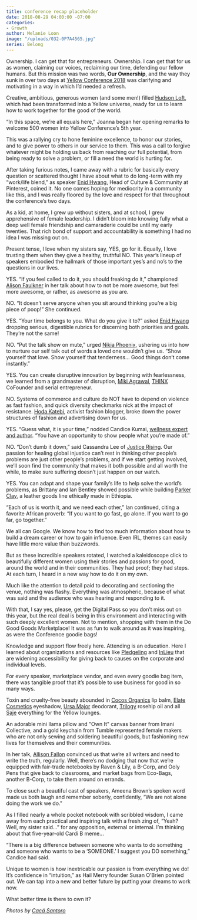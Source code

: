 ```yaml
---
title: conference recap placeholder
date: 2018-08-29 04:00:00 -07:00
categories:
- Growth
author: Melanie Loon
image: "/uploads/032-0P7A4565.jpg"
series: Belong
---
```


Ownership. I can get that for entrepreneurs. Ownership. I can get that for us as women, claiming our voices, reclaiming our time, defending our fellow humans. But this mission was two words, **Our Ownership**, and the way they sunk in over two days at [Yellow Conference 2018](https://yellowco.co/conference/) was clarifying and motivating in a way in which I’d needed a refresh.

Creative, ambitious, generous women (and some men!) filled [Hudson Loft](http://www.hudsonloft.com/), which had been transformed into a Yellow universe, ready for us to learn how to work together for the good of the world.

“In this space, we’re all equals here,” Joanna began her opening remarks to welcome 500 women into Yellow Conference’s 5th year.

This was a rallying cry to hone feminine excellence, to honor our stories, and to give power to others in our service to them. This was a call to forgive whatever might be holding us back from reaching our full potential, from being ready to solve a problem, or fill a need the world is hurting for.

After taking furious notes, I came away with a rubric for basically every question or scattered thought I have about what to do long-term with my “work/life blend,” as speaker [Enid Hwang](https://www.pinterest.com/enid/), Head of Culture & Community at Pinterest, coined it. No one comes hoping for mediocrity in a community like this, and I was really floored by the love and respect for that throughout the conference’s two days.

As a kid, at home, I grew up without sisters, and at school, I grew apprehensive of female leadership. I didn’t bloom into knowing fully what a deep well female friendship and camaraderie could be until my early twenties. That rich bond of support and accountability is something I had no idea I was missing out on.

Present tense, I love when my sisters say, YES, go for it. Equally, I love trusting them when they give a healthy, truthful NO. This year’s lineup of speakers embodied the hallmark of those important yes’s and no’s to the questions in our lives.

YES. “If you feel called to do it, you should freaking do it,” championed [Alison Faulkner](https://www.instagram.com/thealisonshow/) in her talk about how to not be more awesome, but feel more awesome, or rather, as awesome as you are.

NO. “It doesn’t serve anyone when you sit around thinking you’re a big piece of poop!” She continued.

YES. “Your time belongs to you. What do you give it to?” asked [Enid Hwang](https://www.pinterest.com/enid/) dropping serious, digestible rubrics for discerning both priorities and goals. They’re not the same!

NO. “Put the talk show on mute,” urged [Nikia Phoenix](https://linktr.ee/nikiaphoenix), ushering us into how to nurture our self talk out of words a loved one wouldn’t give us. “Show yourself that love. Show yourself that tenderness... Good things don’t come instantly.”

YES. You can create disruptive innovation by beginning with fearlessness, we learned from a grandmaster of disruption, [Miki Agrawal](https://www.mikiagrawal.com/), [THINX](https://www.shethinx.com/) CoFounder and serial entrepreneur.

NO. Systems of commerce and culture do NOT have to depend on violence as fast fashion, and quick diversity checkmarks nick at the impact of resistance. [Hoda Katebi](http://www.joojooazad.com/), activist fashion blogger, broke down the power structures of fashion and advertising down for us.

YES. “Guess what, it is your time,” nodded Candice Kumai, [wellness expert and author](https://www.instagram.com/CandiceKumai/). “You have an opportunity to show people what you’re made of.”

NO. “Don’t dumb it down,” said Cassandra Lee of [Justice Rising](https://www.justicerising.org/). Our passion for healing global injustice can’t rest in thinking other people’s problems are just other people’s problems, and if we start getting involved, we’ll soon find the community that makes it both possible and all worth the while, to make sure suffering doesn’t just happen on our watch.

YES. You can adapt and shape your family’s life to help solve the world’s problems, as Brittany and Ian Bentley showed possible while building [Parker Clay](https://www.parkerclay.com/), a leather goods line ethically made in Ethiopia. 

“Each of us is worth it, and we need each other,” Ian continued, citing a favorite African proverb: “If you want to go fast, go alone. If you want to go far, go together.”

We all can Google. We know how to find too much information about how to build a dream career or how to gain influence. Even IRL, themes can easily have little more value than buzzwords.

But as these incredible speakers rotated, I watched a kaleidoscope click to beautifully different women using their stories and passions for good, around the world and in their communities. They had proof; they had steps. At each turn, I heard in a new way how to do it on my own.

Much like the attention to detail paid to decorating and sectioning the venue, nothing was flashy. Everything was atmospheric, because of what was said and the audience who was hearing and responding to it. 

With that, I say yes, please, get the Digital Pass so you don’t miss out on this year, but the real deal is being in this environment and interacting with such deeply excellent women. Not to mention, shopping with them in the Do Good Goods Marketplace! It was as fun to walk around as it was inspiring, as were the Conference goodie bags!

Knowledge and support flow freely here. Attending is an education. Here I learned about organizations and resources like [Pledgeling](https://www.pledgeling.com/) and [InLieu](https://www.inlieu.com/) that are widening accessibility for giving back to causes on the corporate and individual levels.

For every speaker, marketplace vendor, and even every goodie bag item, there was tangible proof that it’s possible to use business for good in so many ways.

Toxin and cruelty-free beauty abounded in [Cocos Organics](https://www.cocos-organics.com/) lip balm, [Elate Cosmetics](https://elatebeauty.com/) eyeshadow, [Ursa Major](https://www.ursamajorvt.com/) deodorant, [Trilogy](https://www.trilogyproducts.com/us/) rosehip oil and all [Saje](https://www.saje.com/home/) everything for the Yellow lounges.

An adorable mini llama pillow and "Own It" canvas banner from Imani Collective, and a gold keychain from Tumble represented female makers who are not only sewing and soldering beautiful goods, but fashioning new lives for themselves and their communities.

In her talk, [Allison Fallon](https://allisonfallon.com/) convinced us that we’re all writers and need to write the truth, regularly. Well, there’s no dodging that now that we’re equipped with fair-trade notebooks by Raven & Lily, a B-Corp, and Ooly Pens that give back to classrooms, and market bags from Eco-Bags, another B-Corp, to take them around on errands.

To close such a beautiful cast of speakers, Ameena Brown’s spoken word made us both laugh and remember soberly, confidently, “We are not alone doing the work we do.”

As I filled nearly a whole pocket notebook with scribbled wisdom, I came away from each practical and inspiring talk with a fresh zing of, “Yeah? Well, my sister said…” for any opposition, external or internal. I’m thinking about that five-year-old Cardi B meme...

“There is a big difference between someone who wants to do something and someone who wants to be a ‘SOMEONE.’ I suggest you DO something,” Candice had said.

Unique to women is how inextricable our passion is from everything we do! It’s confidence in “intuition,” as Hail Merry founder Susan O’Brien pointed out. We can tap into a new and better future by putting your dreams to work now.

What better time is there to own it?

_Photos by [Cacá Santoro](http://cacasantoro.com/)_